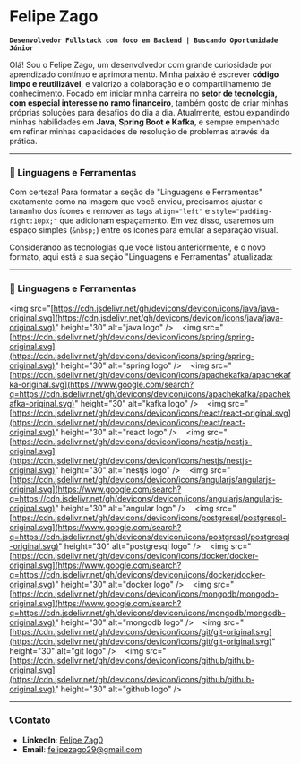 # Felipe Zago

**`Desenvolvedor Fullstack com foco em Backend | Buscando Oportunidade Júnior`**

Olá\! Sou o Felipe Zago, um desenvolvedor com grande curiosidade por aprendizado contínuo e aprimoramento. Minha paixão é escrever **código limpo e reutilizável**, e valorizo a colaboração e o compartilhamento de conhecimento. Focado em iniciar minha carreira no **setor de tecnologia, com especial interesse no ramo financeiro**, também gosto de criar minhas próprias soluções para desafios do dia a dia. Atualmente, estou expandindo minhas habilidades em **Java, Spring Boot e Kafka**, e sempre empenhado em refinar minhas capacidades de resolução de problemas através da prática.

-----

### 🧰 Linguagens e Ferramentas

Com certeza\! Para formatar a seção de "Linguagens e Ferramentas" exatamente como na imagem que você enviou, precisamos ajustar o tamanho dos ícones e remover as tags `align="left"` e `style="padding-right:10px;"` que adicionam espaçamento. Em vez disso, usaremos um espaço simples (`&nbsp;`) entre os ícones para emular a separação visual.

Considerando as tecnologias que você listou anteriormente, e o novo formato, aqui está a sua seção "Linguagens e Ferramentas" atualizada:

-----

### 🧰 Linguagens e Ferramentas

\<img src="[https://cdn.jsdelivr.net/gh/devicons/devicon/icons/java/java-original.svg](https://cdn.jsdelivr.net/gh/devicons/devicon/icons/java/java-original.svg)" height="30" alt="java logo" /\>   
\<img src="[https://cdn.jsdelivr.net/gh/devicons/devicon/icons/spring/spring-original.svg](https://cdn.jsdelivr.net/gh/devicons/devicon/icons/spring/spring-original.svg)" height="30" alt="spring logo" /\>   
\<img src="[https://cdn.jsdelivr.net/gh/devicons/devicon/icons/apachekafka/apachekafka-original.svg](https://www.google.com/search?q=https://cdn.jsdelivr.net/gh/devicons/devicon/icons/apachekafka/apachekafka-original.svg)" height="30" alt="kafka logo" /\>   
\<img src="[https://cdn.jsdelivr.net/gh/devicons/devicon/icons/react/react-original.svg](https://cdn.jsdelivr.net/gh/devicons/devicon/icons/react/react-original.svg)" height="30" alt="react logo" /\>   
\<img src="[https://cdn.jsdelivr.net/gh/devicons/devicon/icons/nestjs/nestjs-original.svg](https://cdn.jsdelivr.net/gh/devicons/devicon/icons/nestjs/nestjs-original.svg)" height="30" alt="nestjs logo" /\>   
\<img src="[https://cdn.jsdelivr.net/gh/devicons/devicon/icons/angularjs/angularjs-original.svg](https://www.google.com/search?q=https://cdn.jsdelivr.net/gh/devicons/devicon/icons/angularjs/angularjs-original.svg)" height="30" alt="angular logo" /\>   
\<img src="[https://cdn.jsdelivr.net/gh/devicons/devicon/icons/postgresql/postgresql-original.svg](https://www.google.com/search?q=https://cdn.jsdelivr.net/gh/devicons/devicon/icons/postgresql/postgresql-original.svg)" height="30" alt="postgresql logo" /\>   
\<img src="[https://cdn.jsdelivr.net/gh/devicons/devicon/icons/docker/docker-original.svg](https://www.google.com/search?q=https://cdn.jsdelivr.net/gh/devicons/devicon/icons/docker/docker-original.svg)" height="30" alt="docker logo" /\>   
\<img src="[https://cdn.jsdelivr.net/gh/devicons/devicon/icons/mongodb/mongodb-original.svg](https://www.google.com/search?q=https://cdn.jsdelivr.net/gh/devicons/devicon/icons/mongodb/mongodb-original.svg)" height="30" alt="mongodb logo" /\>   
\<img src="[https://cdn.jsdelivr.net/gh/devicons/devicon/icons/git/git-original.svg](https://cdn.jsdelivr.net/gh/devicons/devicon/icons/git/git-original.svg)" height="30" alt="git logo" /\>   
\<img src="[https://cdn.jsdelivr.net/gh/devicons/devicon/icons/github/github-original.svg](https://cdn.jsdelivr.net/gh/devicons/devicon/icons/github/github-original.svg)" height="30" alt="github logo" /\>

-----
### 📞 Contato

* **LinkedIn**: [Felipe Zag0](https://www.linkedin.com/in/felipezag0/)
* **Email**: felipezago29@gmail.com
